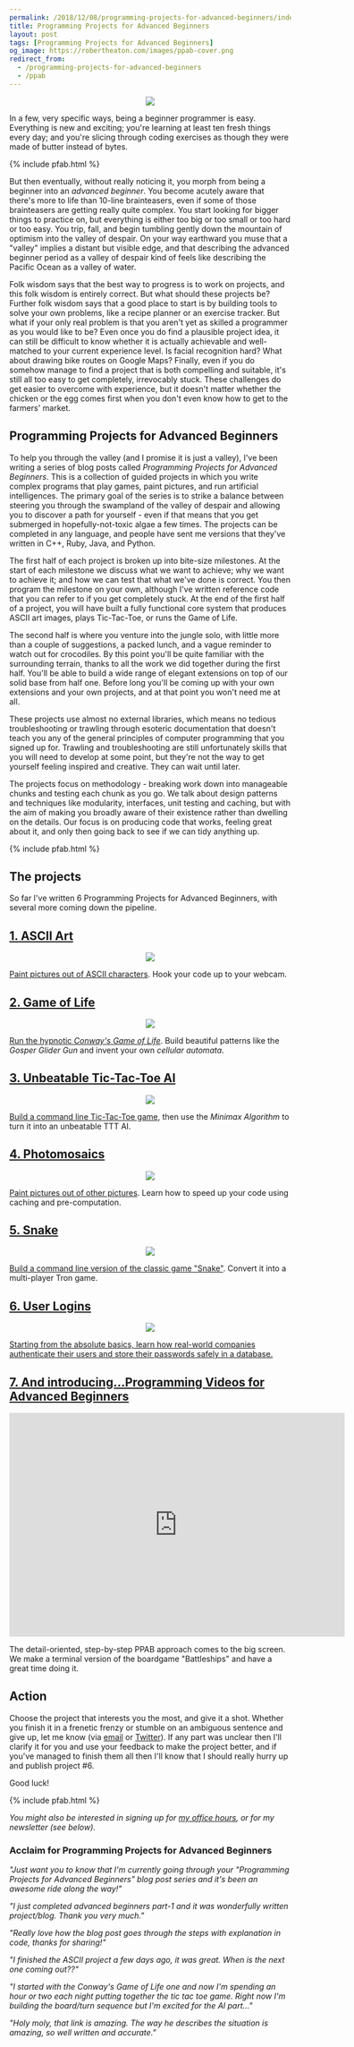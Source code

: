 ```yaml
---
permalink: /2018/12/08/programming-projects-for-advanced-beginners/index.html
title: Programming Projects for Advanced Beginners
layout: post
tags: [Programming Projects for Advanced Beginners]
og_image: https://robertheaton.com/images/ppab-cover.png
redirect_from:
  - /programming-projects-for-advanced-beginners
  - /ppab
---
```

<p style="text-align: center">
<img src="/images/ppab-cover.png" />
</p>

In a few, very specific ways, being a beginner programmer is easy. Everything is new and exciting; you're learning at least ten fresh things every day; and you're slicing through coding exercises as though they were made of butter instead of bytes.

{% include pfab.html %}

But then eventually, without really noticing it, you morph from being a beginner into an *advanced beginner*. You become acutely aware that there's more to life than 10-line brainteasers, even if some of those brainteasers are getting really quite complex. You start looking for bigger things to practice on, but everything is either too big or too small or too hard or too easy. You trip, fall, and begin tumbling gently down the mountain of optimism into the valley of despair. On your way earthward you muse that a "valley" implies a distant but visible edge, and that describing the advanced beginner period as a valley of despair kind of feels like describing the Pacific Ocean as a valley of water.

Folk wisdom says that the best way to progress is to work on projects, and this folk wisdom is entirely correct. But what should these projects be? Further folk wisdom says that a good place to start is by building tools to solve your own problems, like a recipe planner or an exercise tracker. But what if your only real problem is that you aren't yet as skilled a programmer as you would like to be? Even once you do find a plausible project idea, it can still be difficult to know whether it is actually achievable and well-matched to your current experience level. Is facial recognition hard? What about drawing bike routes on Google Maps? Finally, even if you do somehow manage to find a project that is both compelling and suitable, it's still all too easy to get completely, irrevocably stuck. These challenges do get easier to overcome with experience, but it doesn't matter whether the chicken or the egg comes first when you don't even know how to get to the farmers' market.

## Programming Projects for Advanced Beginners

To help you through the valley (and I promise it is just a valley), I've been writing a series of blog posts called *Programming Projects for Advanced Beginners*. This is a collection of guided projects in which you write complex programs that play games, paint pictures, and run artificial intelligences. The primary goal of the series is to strike a balance between steering you through the swampland of the valley of despair and allowing you to discover a path for yourself - even if that means that you get submerged in hopefully-not-toxic algae a few times. The projects can be completed in any language, and people have sent me versions that they've written in C++, Ruby, Java, and Python.

The first half of each project is broken up into bite-size milestones. At the start of each milestone we discuss what we want to achieve; why we want to achieve it; and how we can test that what we've done is correct. You then program the milestone on your own, although I've written reference code that you can refer to if you get completely stuck. At the end of the first half of a project, you will have built a fully functional core system that produces ASCII art images, plays Tic-Tac-Toe, or runs the Game of Life.

The second half is where you venture into the jungle solo, with little more than a couple of suggestions, a packed lunch, and a vague reminder to watch out for crocodiles. By this point you'll be quite familiar with the surrounding terrain, thanks to all the work we did together during the first half. You'll be able to build a wide range of elegant extensions on top of our solid base from half one. Before long you'll be coming up with your own extensions and your own projects, and at that point you won't need me at all.

These projects use almost no external libraries, which means no tedious troubleshooting or trawling through esoteric documentation that doesn't teach you any of the general principles of computer programming that you signed up for. Trawling and troubleshooting are still unfortunately skills that you will need to develop at some point, but they're not the way to get yourself feeling inspired and creative. They can wait until later.

The projects focus on methodology - breaking work down into manageable chunks and testing each chunk as you go. We talk about design patterns and techniques like modularity, interfaces, unit testing and caching, but with the aim of making you broadly aware of their existence rather than dwelling on the details. Our focus is on producing code that works, feeling great about it, and only then going back to see if we can tidy anything up.

{% include pfab.html %}

## The projects

So far I've written 6 Programming Projects for Advanced Beginners, with several more coming down the pipeline.

## [1. ASCII Art][proj-1]

<p style="text-align: center">
<img src="/images/ascii-good-luck.jpg" />
</p>

[Paint pictures out of ASCII characters][proj-1]. Hook your code up to your webcam.

## [2. Game of Life][proj-2]

<p style="text-align: center">
<img src="/images/ppab-gol.png" />
</p>

[Run the hypnotic *Conway's Game of Life*][proj-2]. Build beautiful patterns like the *Gosper Glider Gun* and invent your own *cellular automata*.

## [3. Unbeatable Tic-Tac-Toe AI][proj-3a]

<p style="text-align: center">
<img src="/images/tictactoe-example.png" />
</p>

[Build a command line Tic-Tac-Toe game][proj-3a], then use the *Minimax Algorithm* to turn it into an unbeatable TTT AI.

## [4. Photomosaics][proj-4]

<p style="text-align: center">
<img src="/images/mosaic-me.png" />
</p>

[Paint pictures out of other pictures][proj-4]. Learn how to speed up your code using caching and pre-computation.

## [5. Snake][proj-5]

<p style="text-align: center">
<img src="/images/snake-example.gif" />
</p>

[Build a command line version of the classic game "Snake"][proj-5]. Convert it into a multi-player Tron game.

## [6. User Logins](/2019/08/12/programming-projects-for-advanced-beginners-user-logins)

<p style="text-align: center">
<img src="/images/login-cover.png" />
</p>

[Starting from the absolute basics, learn how real-world companies authenticate their users and store their passwords safely in a database.](/2019/08/12/programming-projects-for-advanced-beginners-user-logins)

## [7. And introducing...Programming Videos for Advanced Beginners](/2019/07/27/programming-videos-for-advanced-beginners-battleships/)

<p style="text-align: center">
<iframe width="600" height="400" src="https://www.youtube.com/embed/videoseries?list=PLw22WCqAVCN6EXylkzhtMwvgcLq4TrcQX" frameborder="0" allow="autoplay; encrypted-media" allowfullscreen></iframe>
</p>

The detail-oriented, step-by-step PPAB approach comes to the big screen. We make a terminal version of the boardgame "Battleships" and have a great time doing it.

## Action

Choose the project that interests you the most, and give it a shot. Whether you finish it in a frenetic frenzy or stumble on an ambiguous sentence and give up, let me know (via [email][email] or [Twitter][twitter]). If any part was unclear then I'll clarify it for you and use your feedback to make the project better, and if you've managed to finish them all then I'll know that I should really hurry up and publish project #6.

Good luck!

{% include pfab.html %}

*You might also be interested in signing up for [my office hours](/office-hours), or for my newsletter (see below).*

### Acclaim for Programming Projects for Advanced Beginners

*"Just want you to know that I'm currently going through your "Programming Projects for Advanced Beginners" blog post series and it's been an awesome ride along the way!"*

*"I just completed advanced beginners part-1 and it was wonderfully written project/blog. Thank you very much."*

*"Really love how the blog post goes through the steps with explanation in code, thanks for sharing!"*

*"I finished the ASCII project a few days ago, it was great. When is the next one coming out??"*

*"I started with the Conway's Game of Life one and now I'm spending an hour or two each night putting together the tic tac toe game. Right now I'm building the board/turn sequence but I'm excited for the AI part…"*

*"Holy moly, that link is amazing. The way he describes the situation is amazing, so well written and accurate."*

<br/>

[proj-1]: /2018/06/12/programming-projects-for-advanced-beginners-ascii-art/
[proj-2]: /2018/07/20/project-2-game-of-life/
[proj-3a]: /2018/10/09/programming-projects-for-advanced-beginners-3-a/
[proj-3b]: /2018/10/09/programming-projects-for-advanced-beginners-3-b/
[proj-4]: /2018/11/03/programming-project-4-photomosaics/
[proj-5]: /2018/12/02/programming-project-5-snake
[email]: /about
[twitter]: https://twitter.com/robjheaton
